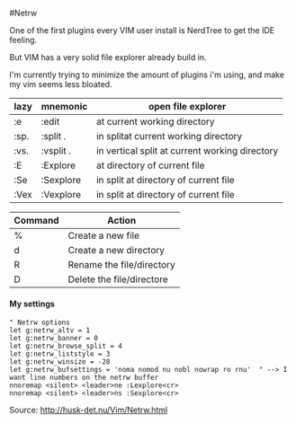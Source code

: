#Netrw

One of the first plugins every VIM user install is NerdTree to get the IDE feeling.

But VIM has a very solid file explorer already build in.

I'm currently trying to minimize the amount of plugins i'm using, and make my vim seems less bloated.


| lazy 	| mnemonic  	| open file explorer                             	|
|------	|-----------	|------------------------------------------------	|
| :e   	| :edit     	| at current working directory                   	|
| :sp. 	| :split .  	| in splitat current working directory           	|
| :vs. 	| :vsplit . 	| in vertical split at current working directory 	|
| :E   	| :Explore  	| at directory of current file                   	|
| :Se  	| :Sexplore 	| in split at directory of current file          	|
| :Vex 	| :Vexplore 	| in split at directory of current file          	|



| Command 	| Action                    	|
|---------	|---------------------------	|
| %       	| Create a new file         	|
| d       	| Create a new directory    	|
| R       	| Rename the file/directory 	|
| D       	| Delete the file/directore 	|

#### My settings

    " Netrw options
    let g:netrw_altv = 1
    let g:netrw_banner = 0
    let g:netrw_browse_split = 4
    let g:netrw_liststyle = 3
    let g:netrw_winsize = -28
    let g:netrw_bufsettings = 'noma nomod nu nobl nowrap ro rnu'  " --> I want line numbers on the netrw buffer
    nnoremap <silent> <leader>ne :Lexplore<cr>
    nnoremap <silent> <leader>ns :Sexplore<cr>

Source: http://husk-det.nu/Vim/Netrw.html

